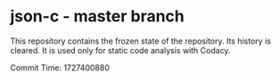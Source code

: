 # json-c - master branch

This repository contains the frozen state of the repository.
Its history is cleared. It is used only for static code
analysis with Codacy.

Commit Time: 1727400880
